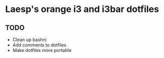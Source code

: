 # Laesp's orange i3 and i3bar dotfiles


## TODO 
- Clean up bashrc
- Add comments to dotfiles
- Make dotfiles more portable
